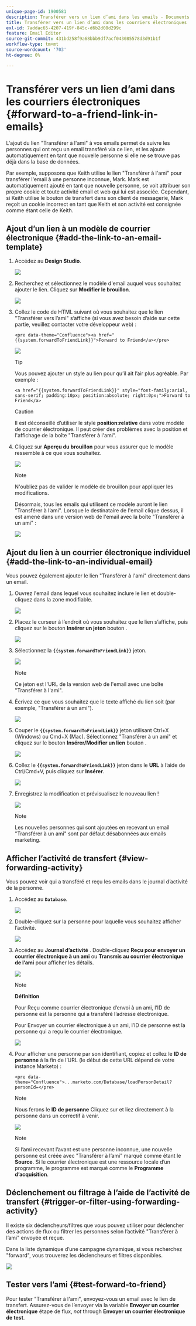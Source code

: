 ```yaml
---
unique-page-id: 1900581
description: Transférer vers un lien d’ami dans les emails - Documents Marketo - Documentation du produit
title: Transférer vers un lien d’ami dans les courriers électroniques
exl-id: 7addac65-4207-419f-845c-d6b2d08d299c
feature: Email Editor
source-git-commit: 431bd258f9a68bbb9df7acf043085578d3d91b1f
workflow-type: tm+mt
source-wordcount: '703'
ht-degree: 0%

---
```


# Transférer vers un lien d’ami dans les courriers électroniques {#forward-to-a-friend-link-in-emails}

L&#39;ajout du lien &quot;Transférer à l&#39;ami&quot; à vos emails permet de suivre les personnes qui ont reçu un email transféré via ce lien, et les ajoute automatiquement en tant que nouvelle personne si elle ne se trouve pas déjà dans la base de données.

Par exemple, supposons que Keith utilise le lien &quot;Transférer à l&#39;ami&quot; pour transférer l&#39;email à une personne inconnue, Mark. Mark est automatiquement ajouté en tant que nouvelle personne, se voit attribuer son propre cookie et toute activité email et web qui lui est associée. Cependant, si Keith utilise le bouton de transfert dans son client de messagerie, Mark reçoit un cookie incorrect en tant que Keith et son activité est consignée comme étant celle de Keith.

## Ajout d’un lien à un modèle de courrier électronique {#add-the-link-to-an-email-template}

1. Accédez au **Design Studio**.

   ![](assets/one-8.png)

1. Recherchez et sélectionnez le modèle d&#39;email auquel vous souhaitez ajouter le lien. Cliquez sur **Modifier le brouillon**.

   ![](assets/two-7.png)

1. Collez le code de HTML suivant où vous souhaitez que le lien &quot;Transférer vers l’ami&quot; s’affiche (si vous avez besoin d’aide sur cette partie, veuillez contacter votre développeur web) :

   `<pre data-theme="Confluence"><a href="{{system.forwardToFriendLink}}">Forward to Friend</a></pre>`

   ![](assets/three-7.png)

   >[!TIP]
   >
   >
   >Vous pouvez ajouter un style au lien pour qu’il ait l’air plus agréable. Par exemple :
   >
   >`<a href="{{system.forwardToFriendLink}}" style="font-family:arial, sans-serif; padding:10px; position:absolute; right:0px;">Forward to Friend</a>`

   >[!CAUTION]
   >
   >Il est déconseillé d’utiliser le style **position:relative** dans votre modèle de courrier électronique. Il peut créer des problèmes avec la position et l&#39;affichage de la boîte &quot;Transférer à l&#39;ami&quot;.

1. Cliquez sur **Aperçu du brouillon** pour vous assurer que le modèle ressemble à ce que vous souhaitez.

   ![](assets/four-5.png)

   >[!NOTE]
   >
   >N&#39;oubliez pas de valider le modèle de brouillon pour appliquer les modifications.

   Désormais, tous les emails qui utilisent ce modèle auront le lien &quot;Transférer à l’ami&quot;. Lorsque le destinataire de l&#39;email clique dessus, il est amené dans une version web de l&#39;email avec la boîte &quot;Transférer à un ami&quot; :

   ![](assets/f2afbox.png)

## Ajout du lien à un courrier électronique individuel {#add-the-link-to-an-individual-email}

Vous pouvez également ajouter le lien &quot;Transférer à l&#39;ami&quot; directement dans un email.

1. Ouvrez l&#39;email dans lequel vous souhaitez inclure le lien et double-cliquez dans la zone modifiable.

   ![](assets/five-4.png)

1. Placez le curseur à l’endroit où vous souhaitez que le lien s’affiche, puis cliquez sur le bouton **Insérer un jeton** bouton .

   ![](assets/six-2.png)

1. Sélectionnez la **`{{system.forwardToFriendLink}}`** jeton.

   ![](assets/seven-1.png)

   >[!NOTE]
   >
   >Ce jeton est l&#39;URL de la version web de l&#39;email avec une boîte &quot;Transférer à l&#39;ami&quot;.

1. Écrivez ce que vous souhaitez que le texte affiché du lien soit (par exemple, &quot;Transférer à un ami&quot;).

   ![](assets/seven-1.png)

1. Couper le **`{{system.forwardToFriendLink}}`** jeton utilisant Ctrl+X (Windows) ou Cmd+X (Mac). Sélectionnez &quot;Transférer à un ami&quot; et cliquez sur le bouton **Insérer/Modifier un lien** bouton .

   ![](assets/eight-1.png)

1. Collez le **`{{system.forwardToFriendLink}}`** jeton dans le **URL** à l’aide de Ctrl/Cmd+V, puis cliquez sur **Insérer**.

   ![](assets/nine.png)

1. Enregistrez la modification et prévisualisez le nouveau lien !

   ![](assets/ten-1.png)

   >[!NOTE]
   >
   >Les nouvelles personnes qui sont ajoutées en recevant un email &quot;Transférer à un ami&quot; sont par défaut désabonnées aux emails marketing.

## Afficher l’activité de transfert {#view-forwarding-activity}

Vous pouvez voir qui a transféré et reçu les emails dans le journal d’activité de la personne.

1. Accédez au **`Database`**.

   ![](assets/db.png)

1. Double-cliquez sur la personne pour laquelle vous souhaitez afficher l’activité.

   ![](assets/fourteen.png)

1. Accédez au **Journal d’activité** . Double-cliquez **Reçu pour envoyer un courrier électronique à un ami** ou **Transmis au courrier électronique de l’ami** pour afficher les détails.

   ![](assets/fifteen.png)

   >[!NOTE]
   >
   >**Définition**
   >
   >Pour Reçu comme courrier électronique d’envoi à un ami, l’ID de personne est la personne qui a transféré l’adresse électronique.
   >
   >Pour Envoyer un courrier électronique à un ami, l’ID de personne est la personne qui a reçu le courrier électronique.

   ![](assets/sixteen.png)

1. Pour afficher une personne par son identifiant, copiez et collez le **ID de personne** à la fin de l’URL (le début de cette URL dépend de votre instance Marketo) :

   `<pre data-theme="Confluence">...marketo.com/Database/loadPersonDetail?personId=</pre>`

   >[!NOTE]
   >
   >Nous ferons le **ID de personne** Cliquez sur et liez directement à la personne dans un correctif à venir.

   ![](assets/seventeen.png)

   >[!NOTE]
   >
   >Si l’ami recevant l’avant est une personne inconnue, une nouvelle personne est créée avec &quot;Transférer à l’ami&quot; marqué comme étant le **Source**.
   >Si le courrier électronique est une ressource locale d’un programme, le programme est marqué comme le **Programme d’acquisition**.

## Déclenchement ou filtrage à l’aide de l’activité de transfert {#trigger-or-filter-using-forwarding-activity}

Il existe six déclencheurs/filtres que vous pouvez utiliser pour déclencher des actions de flux ou filtrer les personnes selon l’activité &quot;Transférer à l’ami&quot; envoyée et reçue.

Dans la liste dynamique d’une campagne dynamique, si vous recherchez &quot;forward&quot;, vous trouverez les déclencheurs et filtres disponibles.

![](assets/nineteen.png)

## Tester vers l’ami {#test-forward-to-friend}

Pour tester &quot;Transférer à l&#39;ami&quot;, envoyez-vous un email avec le lien de transfert. Assurez-vous de l’envoyer via la variable **Envoyer un courrier électronique** étape de flux, *not* through **Envoyer un courrier électronique de test**.
